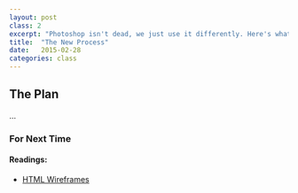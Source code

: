 ```yaml
---
layout: post
class: 2
excerpt: "Photoshop isn't dead, we just use it differently. Here's what we do now."
title:  "The New Process"
date:   2015-02-28
categories: class
---
```


## The Plan
...

### For Next Time

#### Readings:

* [HTML Wireframes](http://bradfrost.com/blog/post/html-wireframes/)